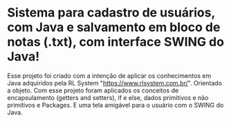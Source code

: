 # Sistema para cadastro de usuários, com Java e salvamento em bloco de notas (.txt), com interface SWING do Java!

Esse projeto foi criado com a intenção de aplicar os conhecimentos em Java adquiridos pela RL System "https://www.rlsystem.com.br/". Orientado a objeto. Com esse projeto foram aplicados os conceitos de encapsulamento (getters and setters), if e else, dados primitivos e não primitivos e Packages. E uma tela amigável para o usuário com o SWING do Java.

